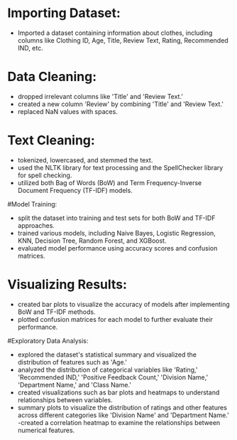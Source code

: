 # Importing Dataset:

- Imported a dataset containing information about clothes, including columns like Clothing ID, Age, Title, Review Text, Rating, Recommended IND, etc.


# Data Cleaning:

- dropped irrelevant columns like 'Title' and 'Review Text.'
- created a new column 'Review' by combining 'Title' and 'Review Text.'
- replaced NaN values with spaces.

# Text Cleaning:

- tokenized, lowercased, and stemmed the text.
- used the NLTK library for text processing and the SpellChecker library for spell checking.
- utilized both Bag of Words (BoW) and Term Frequency-Inverse Document Frequency (TF-IDF) models.

#Model Training:

- split the dataset into training and test sets for both BoW and TF-IDF approaches.
- trained various models, including Naive Bayes, Logistic Regression, KNN, Decision Tree, Random Forest, and XGBoost.
- evaluated model performance using accuracy scores and confusion matrices.
#  Visualizing Results:

- created bar plots to visualize the accuracy of models after implementing BoW and TF-IDF methods.
- plotted confusion matrices for each model to further evaluate their performance.

#Exploratory Data Analysis:

- explored the dataset's statistical summary and visualized the distribution of features such as 'Age.'
- analyzed the distribution of categorical variables like 'Rating,' 'Recommended IND,' 'Positive Feedback Count,' 'Division Name,' 'Department Name,' and 'Class Name.'
- created visualizations such as bar plots and heatmaps to understand relationships between variables.
- summary plots to visualize the distribution of ratings and other features across different categories like 'Division Name' and 'Department Name.'
-created a correlation heatmap to examine the relationships between numerical features.

